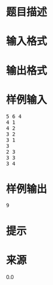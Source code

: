 

# 题目描述



# 输入格式



# 输出格式



# 样例输入


<pre>5 6 4
4 1
4 2
3 2
3 1
3
2 3
3 3
3 4</pre>

# 样例输出


<pre>9</pre>

# 提示



# 来源


<p>
0.0
</p>
